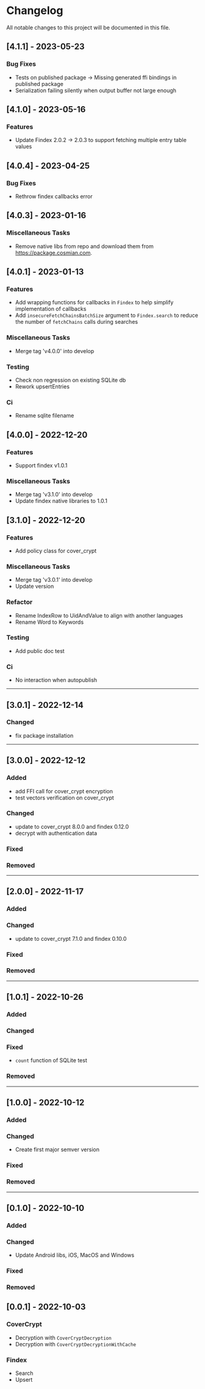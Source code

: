 # Changelog

All notable changes to this project will be documented in this file.

## [4.1.1] - 2023-05-23

### Bug Fixes

- Tests on published package -> Missing generated ffi bindings in published package
- Serialization failing silently when output buffer not large enough

## [4.1.0] - 2023-05-16

### Features

- Update Findex 2.0.2 -> 2.0.3 to support fetching multiple entry table values

## [4.0.4] - 2023-04-25

### Bug Fixes

- Rethrow findex callbacks error

## [4.0.3] - 2023-01-16

### Miscellaneous Tasks

- Remove native libs from repo and download them from <https://package.cosmian.com>.

## [4.0.1] - 2023-01-13

### Features

- Add wrapping functions for callbacks in `Findex` to help simplify implementation of callbacks
- Add `insecureFetchChainsBatchSize` argument to `Findex.search` to reduce the number of `fetchChains` calls during searches

### Miscellaneous Tasks

- Merge tag 'v4.0.0' into develop

### Testing

- Check non regression on existing SQLite db
- Rework upsertEntries

### Ci

- Rename sqlite filename

## [4.0.0] - 2022-12-20

### Features

- Support findex v1.0.1

### Miscellaneous Tasks

- Merge tag 'v3.1.0' into develop
- Update findex native libraries to 1.0.1

## [3.1.0] - 2022-12-20

### Features

- Add policy class for cover_crypt

### Miscellaneous Tasks

- Merge tag 'v3.0.1' into develop
- Update version

### Refactor

- Rename IndexRow to UidAndValue to align with another languages
- Rename Word to Keywords

### Testing

- Add public doc test

### Ci

- No interaction when autopublish

---

## [3.0.1] - 2022-12-14

### Changed

- fix package installation

---

## [3.0.0] - 2022-12-12

### Added

- add FFI call for cover_crypt encryption
- test vectors verification on cover_crypt

### Changed

- update to cover_crypt 8.0.0 and findex 0.12.0
- decrypt with authentication data

### Fixed

### Removed

---

## [2.0.0] - 2022-11-17

### Added

### Changed

- update to cover_crypt 7.1.0 and findex 0.10.0

### Fixed

### Removed

---

## [1.0.1] - 2022-10-26

### Added

### Changed

### Fixed

- `count` function of SQLite test

### Removed

---

## [1.0.0] - 2022-10-12

### Added

### Changed

- Create first major semver version

### Fixed

### Removed

---

## [0.1.0] - 2022-10-10

### Added

### Changed

- Update Android libs, iOS, MacOS and Windows

### Fixed

### Removed

## [0.0.1] - 2022-10-03

### CoverCrypt

- Decryption with `CoverCryptDecryption`
- Decryption with `CoverCryptDecryptionWithCache`

### Findex

- Search
- Upsert
